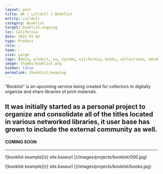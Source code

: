 ```yaml
---
layout: post
title: AK / Lulldull / Booklist
entity: Lulldull
category: Booklist
target: booklist-ongoing
loc: California
date: 2022-01-02
type: Product
role: –
team: –
size: Large
tags: [data, product, ux, system, california, books, collections, database, css, personal, ongoing]
image: thumbs/booklist.png
hidden: false
permalink: /booklist/ongoing
---
```


<div class="bg_color_none">
<div class="large_words">
“Booklist” is an upcoming service being created for collectors to digitally organize and share libraries of print materials.
</div>
</div>

## It was initially started as a personal project to organize and consolidate all of the titles located in various networked libraries, it user base has grown to include the external community as well.

#### COMING SOON

---

![booklist example]({{ site.baseurl }}/images/projects/booklist/000.jpg)

![booklist example]({{ site.baseurl }}/images/projects/booklist/books.jpg)

